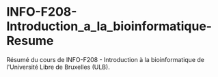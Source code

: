 # INFO-F208-Introduction_a_la_bioinformatique-Resume
Résumé du cours de INFO-F208 - Introduction à la bioinformatique de l'Université Libre de Bruxelles (ULB).
